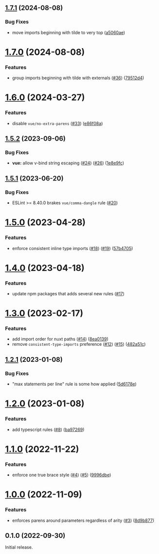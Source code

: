 

## [1.7.1](https://github.com/globalbrain/eslint-config/compare/v1.7.0...v1.7.1) (2024-08-08)


### Bug Fixes

* move imports beginning with tilde to very top ([a5060ae](https://github.com/globalbrain/eslint-config/commit/a5060aee875e2fc794a5a569b66a02cac741b57a))

# [1.7.0](https://github.com/globalbrain/eslint-config/compare/v1.6.0...v1.7.0) (2024-08-08)


### Features

* group imports beginning with tilde with externals ([#36](https://github.com/globalbrain/eslint-config/issues/36)) ([79512d4](https://github.com/globalbrain/eslint-config/commit/79512d45b2453abd570db23bf0c7bedcecd2fcfa))

# [1.6.0](https://github.com/globalbrain/eslint-config/compare/v1.5.2...v1.6.0) (2024-03-27)


### Features

* disable `vue/no-extra-parens` ([#33](https://github.com/globalbrain/eslint-config/issues/33)) ([e86f08a](https://github.com/globalbrain/eslint-config/commit/e86f08a36351401e12f61d7819f22aaa3a4ddb73))

## [1.5.2](https://github.com/globalbrain/eslint-config/compare/v1.5.1...v1.5.2) (2023-09-06)

### Bug Fixes

* **vue:** allow v-bind string escaping ([#24](https://github.com/globalbrain/eslint-config/issues/24)) ([#26](https://github.com/globalbrain/eslint-config/issues/26)) ([1e8e9fc](https://github.com/globalbrain/eslint-config/commit/1e8e9fc36707505f7665b6073d3c4aabf6f97507))

## [1.5.1](https://github.com/globalbrain/eslint-config/compare/v1.5.0...v1.5.1) (2023-06-20)

### Bug Fixes

* ESLint >= 8.40.0 brakes `vue/comma-dangle` rule ([#20](https://github.com/globalbrain/eslint-config/issues/20))

# [1.5.0](https://github.com/globalbrain/eslint-config/compare/v1.3.0...v1.5.0) (2023-04-28)

### Features

* enforce consistent inline type imports ([#18](https://github.com/globalbrain/eslint-config/issues/18)) ([#19](https://github.com/globalbrain/eslint-config/issues/19)) ([57b4705](https://github.com/globalbrain/eslint-config/commit/57b47055ca881afa4b211d9fb77b6f944c41671a))

# [1.4.0](https://github.com/globalbrain/eslint-config/compare/v1.3.0...v1.4.0) (2023-04-18)

### Features

* update npm packages that adds several new rules ([#17](https://github.com/globalbrain/eslint-config/pull/17))

# [1.3.0](https://github.com/globalbrain/eslint-config/compare/v1.2.1...v1.3.0) (2023-02-17)

### Features

* add import order for nuxt paths ([#14](https://github.com/globalbrain/eslint-config/issues/14)) ([8ea0139](https://github.com/globalbrain/eslint-config/commit/8ea013994fbc8998d93bc43a6ee86028bda1b903))
* remove `consistent-type-imports` preference ([#12](https://github.com/globalbrain/eslint-config/issues/12)) ([#15](https://github.com/globalbrain/eslint-config/issues/15)) ([482a51c](https://github.com/globalbrain/eslint-config/commit/482a51c2058dc70f61bc4b90841b15d0522bb3f6))

## [1.2.1](https://github.com/globalbrain/eslint-config/compare/v1.2.0...v1.2.1) (2023-01-08)

### Bug Fixes

* "max statements per line" rule is some how applied ([5d6178e](https://github.com/globalbrain/eslint-config/commit/5d6178e21d0e6519a42ef7f15a27e671507a9655))

# [1.2.0](https://github.com/globalbrain/eslint-config/compare/v1.1.0...v1.2.0) (2023-01-08)

### Features

* add typescript rules ([#8](https://github.com/globalbrain/eslint-config/issues/8)) ([ba97269](https://github.com/globalbrain/eslint-config/commit/ba97269c44dd402c251b9319fe389d0e00beef13))

# [1.1.0](https://github.com/globalbrain/eslint-config/compare/v1.0.0...v1.1.0) (2022-11-22)

### Features

* enforce one true brace style ([#4](https://github.com/globalbrain/eslint-config/issues/4)) ([#5](https://github.com/globalbrain/eslint-config/issues/5)) ([9996dbe](https://github.com/globalbrain/eslint-config/commit/9996dbeff86d81d157505d7175ccdca59e2b35f8))

# [1.0.0](https://github.com/globalbrain/eslint-config/compare/v0.1.0...v1.0.0) (2022-11-09)

### Features

* enforces parens around parameters regardless of arity ([#3](https://github.com/globalbrain/eslint-config/issues/3)) ([8d9b877](https://github.com/globalbrain/eslint-config/commit/8d9b877abba836e7176bd56b0f28b365669d9d54))

## 0.1.0 (2022-09-30)

Initial release.
